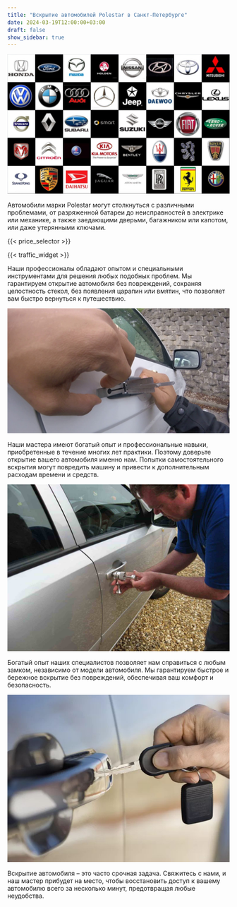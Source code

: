 ```yaml
---
title: "Вскрытие автомобилей Polestar в Санкт-Петербурге"
date: 2024-03-19T12:00:00+03:00
draft: false
show_sidebar: true
---
```


![логотип Polestar](../car_logo.jpg)

Автомобили марки Polestar могут столкнуться с различными проблемами, от разряженной батареи до неисправностей в электрике или механике, а также заедающими дверьми, багажником или капотом, или даже утерянными ключами.

{{< price_selector >}}

{{< traffic_widget >}}

Наши профессионалы обладают опытом и специальными инструментами для решения любых подобных проблем. Мы гарантируем открытие автомобиля без повреждений, сохраняя целостность стекол, без появления царапин или вмятин, что позволяет вам быстро вернуться к путешествию.

![вскрытие автомобиля без повреждений](../car.jpg)

Наши мастера имеют богатый опыт и профессиональные навыки, приобретенные в течение многих лет практики. Поэтому доверьте открытие вашего автомобиля именно нам. Попытки самостоятельного вскрытия могут повредить машину и привести к дополнительным расходам времени и средств.

![процесс вскрытия автомобиля](../car_open.jpg)

Богатый опыт наших специалистов позволяет нам справиться с любым замком, независимо от модели автомобиля. Мы гарантируем быстрое и бережное вскрытие без повреждений, обеспечивая ваш комфорт и безопасность.

![ключ от автомобиля](../car_key.jpg)

Вскрытие автомобиля – это часто срочная задача. Свяжитесь с нами, и наш мастер прибудет на место, чтобы восстановить доступ к вашему автомобилю всего за несколько минут, предотвращая любые неудобства.